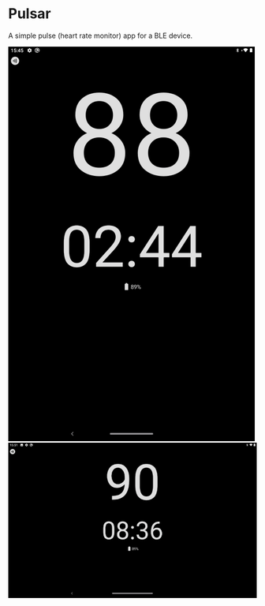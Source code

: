 Pulsar
======

A simple pulse (heart rate monitor) app for a BLE device.

![Screenshot](Screenshot0.png)
![Screenshot](Screenshot1.png)
